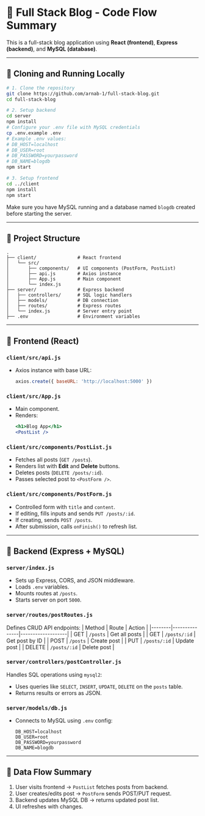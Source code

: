 # 📝 Full Stack Blog - Code Flow Summary

This is a full-stack blog application using **React (frontend)**, **Express (backend)**, and **MySQL (database)**.

---

## 🚀 Cloning and Running Locally

```bash
# 1. Clone the repository
git clone https://github.com/arnab-1/full-stack-blog.git
cd full-stack-blog

# 2. Setup backend
cd server
npm install
# Configure your .env file with MySQL credentials
cp .env.example .env
# Example .env values:
# DB_HOST=localhost
# DB_USER=root
# DB_PASSWORD=yourpassword
# DB_NAME=blogdb
npm start

# 3. Setup frontend
cd ../client
npm install
npm start
```

Make sure you have MySQL running and a database named `blogdb` created before starting the server.

---

## 🧭 Project Structure

```
.
├── client/               # React frontend
│   └── src/
│       ├── components/   # UI components (PostForm, PostList)
│       ├── api.js        # Axios instance
│       ├── App.js        # Main component
│       └── index.js
├── server/               # Express backend
│   ├── controllers/      # SQL logic handlers
│   ├── models/           # DB connection
│   ├── routes/           # Express routes
│   └── index.js          # Server entry point
├── .env                  # Environment variables
```

---

## 🎨 Frontend (React)

### `client/src/api.js`
- Axios instance with base URL:
  ```js
  axios.create({ baseURL: 'http://localhost:5000' })
  ```

### `client/src/App.js`
- Main component.
- Renders:
  ```jsx
  <h1>Blog App</h1>
  <PostList />
  ```

### `client/src/components/PostList.js`
- Fetches all posts (`GET /posts`).
- Renders list with **Edit** and **Delete** buttons.
- Deletes posts (`DELETE /posts/:id`).
- Passes selected post to `<PostForm />`.

### `client/src/components/PostForm.js`
- Controlled form with `title` and `content`.
- If editing, fills inputs and sends `PUT /posts/:id`.
- If creating, sends `POST /posts`.
- After submission, calls `onFinish()` to refresh list.

---

## 🔧 Backend (Express + MySQL)

### `server/index.js`
- Sets up Express, CORS, and JSON middleware.
- Loads `.env` variables.
- Mounts routes at `/posts`.
- Starts server on port `5000`.

### `server/routes/postRoutes.js`
Defines CRUD API endpoints:
| Method | Route         | Action            |
|--------|---------------|-------------------|
| GET    | `/posts`      | Get all posts     |
| GET    | `/posts/:id`  | Get post by ID    |
| POST   | `/posts`      | Create post       |
| PUT    | `/posts/:id`  | Update post       |
| DELETE | `/posts/:id`  | Delete post       |

### `server/controllers/postController.js`
Handles SQL operations using `mysql2`:
- Uses queries like `SELECT`, `INSERT`, `UPDATE`, `DELETE` on the `posts` table.
- Returns results or errors as JSON.

### `server/models/db.js`
- Connects to MySQL using `.env` config:
  ```env
  DB_HOST=localhost
  DB_USER=root
  DB_PASSWORD=yourpassword
  DB_NAME=blogdb
  ```

---

## 🔁 Data Flow Summary

1. User visits frontend → `PostList` fetches posts from backend.
2. User creates/edits post → `PostForm` sends POST/PUT request.
3. Backend updates MySQL DB → returns updated post list.
4. UI refreshes with changes.
